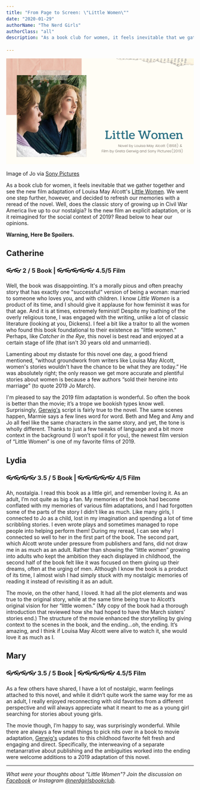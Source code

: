 ```yaml
---
title: "From Page to Screen: \"Little Women\""
date: "2020-01-29"
authorName: "The Nerd Girls"
authorClass: "all"
description: "As a book club for women, it feels inevitable that we gather together and see the new film adaptation of Louisa May Alcott’s \"Little Women\". We went one step further, however, and decided to refresh our memories with a reread of the novel. Well, does the classic story of growing up in Civil War America live up to our nostalgia? Is the new film an explicit adaptation, or is it reimagined for the social context of 2019? Read below to hear our opinions."

---
```


![A photo of Jo and Amy in the new Little Women film](little-women-012020.png)
<p class="image-caption">Image of Jo via <a href="https://www.sonypictures.com/">Sony Pictures</a></p>

As a book club for women, it feels inevitable that we gather together and see the new film adaptation of Louisa May Alcott's [Little Women](https://www.goodreads.com/book/show/1934.Little_Women). We went one step further, however, and decided to refresh our memories with a reread of the novel. Well, does the classic story of growing up in Civil War America live up to our nostalgia? Is the new film an explicit adaptation, or is it reimagined for the social context of 2019? Read below to hear our opinions.

**Warning, Here Be Spoilers.**

<h2 class="utl-color--catherine">Catherine</h2>

### 👓👓 2 / 5 Book | 👓👓👓👓👓 4.5/5 Film

Well, the book was disappointing. It's a morally pious and often preachy story that has exactly one "successful" version of being a woman: married to someone who loves you, and with children. I know *Little Women* is a product of its time, and I should give it applause for how feminist it was for that age. And it is at times, extremely feminist! Despite my loathing of the overly religious tone, I was engaged with the writing, unlike a lot of classic literature (looking at you, Dickens). I feel a bit like a traitor to all the women who found this book foundational to their existence as "little women." Perhaps, like *Catcher in the Rye*, this novel is best read and enjoyed at a certain stage of life (that isn't 30 years old and unmarried).

Lamenting about my distaste for this novel one day, a good friend mentioned, “without groundwork from writers like Louisa May Alcott, women's stories wouldn't have the chance to be what they are today.” He was absolutely right; the only reason we get more accurate and plentiful stories about women is because a few authors “sold their heroine into marriage” (to quote 2019 Jo March).

I'm pleased to say the 2019 film adaptation is wonderful. So often the book is better than the movie; it’s a trope we bookish types know well. Surprisingly, <span class="utl-color--catherine">[Gerwig's](https://www.imdb.com/name/nm1950086/)</span> script is fairly true to the novel. The same scenes happen, Marmie says a few lines word for word. Beth and Meg and Amy and Jo all feel like the same characters in the same story, and yet, the tone is wholly different. Thanks to just a few tweaks of language and a bit more context in the background (I won’t spoil it for you), the newest film version of “Little Women” is one of my favorite films of 2019.

<h2 class="utl-color--lydia">Lydia</h2>

### 👓👓👓👓 3.5 / 5 Book | 👓👓👓👓👓 4/5 Film

Ah, nostalgia. I read this book as a little girl, and remember loving it. As an adult, I’m not quite as big a fan. My memories of the book had become conflated with my memories of various film adaptations, and I had forgotten some of the parts of the story I didn’t like as much. Like many girls, I connected to Jo as a child, lost in my imagination and spending a lot of time scribbling stories. I even wrote plays and sometimes managed to rope people into helping perform them! During my reread, I can see why I connected so well to her in the first part of the book. The second part, which Alcott wrote under pressure from publishers and fans, did not draw me in as much as an adult. Rather than showing the “little women” growing into adults who kept the ambition they each displayed in childhood, the second half of the book felt like it was focused on them giving up their dreams, often at the urging of men. Although I know the book is a product of its time, I almost wish I had simply stuck with my nostalgic memories of reading it instead of revisiting it as an adult.

The movie, on the other hand, I loved. It had all the plot elements and was true to the original story, while at the same time being true to Alcott’s original vision for her “little women.” (My copy of the book had a thorough introduction that reviewed how she had hoped to have the March sisters’ stories end.) The structure of the movie enhanced the storytelling by giving context to the scenes in the book, and the ending…oh, the ending. It’s amazing, and I think if Louisa May Alcott were alive to watch it, she would love it as much as I.

<h2 class="utl-color--mary">Mary</h2>

### 👓👓👓👓 3.5 / 5 Book | 👓👓👓👓👓 4.5/5 Film

As a few others have shared, I have a lot of nostalgic, warm feelings attached to this novel, and while it didn’t quite work the same way for me as an adult, I really enjoyed reconnecting with old favorites from a different perspective and will always appreciate what it meant to me as a young girl searching for stories about young girls.

The movie though, I’m happy to say, was surprisingly wonderful. While there are always a few small things to pick nits over in a book to movie adaptation, <span class="utl-color--mary">[Gerwig's](https://www.imdb.com/name/nm1950086/)</span> updates to this childhood favorite felt fresh and engaging and direct. Specifically, the interweaving of a separate metanarrative about publishing and the ambiguities worked into the ending were welcome additions to a 2019 adaptation of this novel.

---

*What were your thoughts about "Little Women"? Join the discussion on [Facebook](https://www.facebook.com/nerdgirlsbookclub) or Instagram [@nerdgirlsbookclub](https://www.instagram.com/nerdgirlsbookclub/).*
